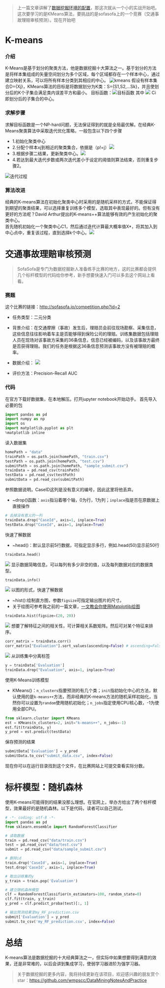 
> 上一篇文章讲解了[数据挖掘环境的配置](https://mp.weixin.qq.com/s?__biz=MzUzOTczMTQyOA==&mid=2247483674&idx=1&sn=97a4e277bd69caf303aa8c10a594bed1&chksm=fac2b591cdb53c87cc213c7083068bf72ed40b6ca32e92a0a9fae22520f8174bff137c6c4a76#rd)，那这次就从一个小的实战开始吧。这次要学习的是KMeans算法，要挑战的是sofasofa上的一个竞赛（交通事故理赔审核预测）。现在开始吧

# K-means
### 介绍
K-Means是基于划分的聚类方法，他是数据挖掘十大算法之一。基于划分的方法是将样本集组成的矢量空间划分为多个区域，每个区域都存在一个样本中心，通过建立映射关系，可以将所有样本分类到其相应的中心。
![kmeans](http://ox5bam95j.bkt.clouddn.com/74656887.jpg)
假设有样本集合D={Xj}，KMeans算法的目标是将数据划分为K类：S={S1,S2,...Sk}，并且使划分后的K个子集合满足类内误差平方和最小。
目标函数：![目标函数](http://ox5bam95j.bkt.clouddn.com/TIM%E5%9B%BE%E7%89%8720180521195832.jpg)
其中 ![](http://ox5bam95j.bkt.clouddn.com/TIM%E5%9B%BE%E7%89%8720180521195823.jpg)
Ci即划分后的子集合的中心。

### 求解步骤
求解目标函数是一个NP-hard问题，无法保证得到的就是全局最优解。在经典K-Means聚类算法中采取迭代优化策略，一般包含以下四个步骤
- 1.初始化聚类中心
- 2.分配个样本xj到相近的聚类集合，依据是（p!=j）![](http://ox5bam95j.bkt.clouddn.com/TIM%E5%9B%BE%E7%89%8720180521195836.jpg)
- 3.根据步骤二结果，更新聚类中心。![](http://ox5bam95j.bkt.clouddn.com/TIM%E5%9B%BE%E7%89%8720180521195839.jpg)
- 4.若达到最大迭代步数或两次迭代差小于设定的阈值则算法结束，否则重复步骤2。

![迭代过程](http://ox5bam95j.bkt.clouddn.com/K-means_convergence.gif)
### 算法改进
经典的K-means算法在初始化聚类中心时采用的是随机采样的方式，不能保证得到期望的聚类结果，可以选择重复训练多个模型，选取其中表现最好的。但有没有更好的方法呢？David Arthur提出的K-means++算法能够有效的产生初始化的聚类中心。<br>
首先随机初始化一个聚类中心C1，然后通过迭代计算最大概率值X*，将其加入到中心点中，重复该过程，直到选择k个中心。![](http://ox5bam95j.bkt.clouddn.com/TIM%E5%9B%BE%E7%89%8720180521201847.jpg)

# 交通事故理赔审核预测
> SofaSofa是专门为数据挖掘新人准备练手比赛的地方，这的比赛都会提供几个标杆模型的代码给你参考，新手想要快速入门可以多去这个网站上看看。

### 赛题
这个比赛的链接：http://sofasofa.io/competition.php?id=2
- 任务类型：二元分类
- 背景介绍：在交通摩擦（事故）发生后，理赔员会前往现场勘察、采集信息，这些信息往往影响着车主是否能够得到保险公司的理赔。训练集数据包括理赔人员在现场对该事故方采集的36条信息，信息已经被编码，以及该事故方最终是否获得理赔。我们的任务是根据这36条信息预测该事故方没有被理赔的概率。 
- 数据介绍：
![](http://ox5bam95j.bkt.clouddn.com/TIM%E6%88%AA%E5%9B%BE20180521202537.jpg)

- 评价方法：Precision-Recall AUC

### 代码
在官方下载好数据集，在本地解压。打开jupyter notebook开始动手。
首先导入必要的包
``` Python
import pandas as pd
import numpy as np
import os
import matplotlib.pyplot as plt
%matplotlib inline
```
读入数据集
``` Python
homePath = "data"
trainPath = os.path.join(homePath, "train.csv")
testPath = os.path.join(homePath, "test.csv")
submitPath = os.path.join(homePath, "sample_submit.csv")
trainData = pd.read_csv(trainPath)
testData = pd.read_csv(testPath)
submitData = pd.read_csv(submitPath)
```
参照数据说明，CaseID这列是没有意义的编号，因此这里将他丢弃。
- ~drop()函数：`axis`指沿着哪个轴，0为行，1为列；`inplace`指是否在原数据上直接操作
``` Python
# 去掉没有意义的一列
trainData.drop("CaseId", axis=1, inplace=True)
testData.drop("CaseId", axis=1, inplace=True)
```
快速了解数据
- ~head()：默认显示前5行数据，可指定显示多行，例如.head(50)显示前50行
``` Python
trainData.head()
```
![](http://ox5bam95j.bkt.clouddn.com/TIM%E6%88%AA%E5%9B%BE20180521204059.jpg)
显示数据简略信息，可以每列有多少非空的值，以及每列数据对应的数据类型。
``` Python
trainData.info()
```
![](http://ox5bam95j.bkt.clouddn.com/TIM%E6%88%AA%E5%9B%BE20180521204325.jpg)
以图的形式，快速了解数据
- ~hist():绘制直方图，参数`figsize`可指定输出图片的尺寸。
- 关于绘图可参考我之前的一篇文章，[一文教会你使用Matplotlib绘图](https://mp.weixin.qq.com/s?__biz=MzUzOTczMTQyOA==&mid=2247483654&idx=1&sn=39c1b07182e8dec43a3512626213a5e2&chksm=fac2b58dcdb53c9b6e6f392b4c493ba5eb98e0cf25bd8fe0b1aa9bbbc2c37644c9674a2e9d98#rd)
``` Python
trainData.hist(figsize=(20, 20))
```
![](http://ox5bam95j.bkt.clouddn.com/shujutu.png)
想要了解特征之间的相关性，可计算相关系数矩阵。然后可对某个特征来排序。
``` Python
corr_matrix = trainData.corr()
corr_matrix["Evaluation"].sort_values(ascending=False) # ascending=False 降序排列
```
![](http://ox5bam95j.bkt.clouddn.com/TIM%E6%88%AA%E5%9B%BE20180521205257.jpg)
从训练集中分离标签
``` Python
y = trainData['Evaluation']
trainData.drop("Evaluation", axis=1, inplace=True)
```
使用K-Means训练模型
-  KMeans()：`n_clusters`指要预测的有几个类；`init`指初始化中心的方法，默认使用的是`k-means++`方法，而非经典的K-means方法的随机采样初始化，当然你可以设置为`random`使用随机初始化；`n_jobs`指定使用CPU核心数，-1为使用全部CPU。
``` Python
from sklearn.cluster import KMeans
est = KMeans(n_clusters=2, init="k-means++", n_jobs=-1)
est.fit(trainData, y)
y_pred = est.predict(testData)
```
保存预测的结果
``` Python
submitData['Evaluation'] = y_pred
submitData.to_csv("submit_data.csv", index=False)
```
现在你可以在运行目录找到这个文件，在比赛网站上可提交查看实际分数。

# 标杆模型：随机森林
使用K-means可能得到的结果没那么理想。在官网上，举办方给出了两个标杆模型，效果最好的是随机森林。以下是代码，读者可以自己测试。
``` Python
# -*- coding: utf-8 -*-
import pandas as pd
from sklearn.ensemble import RandomForestClassifier

# 读取数据
train = pd.read_csv("data/train.csv")
test = pd.read_csv("data/test.csv")
submit = pd.read_csv("data/sample_submit.csv")

# 删除id
train.drop('CaseId', axis=1, inplace=True)
test.drop('CaseId', axis=1, inplace=True)

# 取出训练集的y
y_train = train.pop('Evaluation')

# 建立随机森林模型
clf = RandomForestClassifier(n_estimators=100, random_state=0)
clf.fit(train, y_train)
y_pred = clf.predict_proba(test)[:, 1]

# 输出预测结果至my_RF_prediction.csv
submit['Evaluation'] = y_pred
submit.to_csv('my_RF_prediction.csv', index=False)
```
# 总结
K-means算法是数据挖掘的十大经典算法之一，但实际中如果想要得到满意的效果，还是非常难的，以后会讲到集成学习，使弱学习器进阶为强学习器。


> 关于数据挖掘的更多内容，我将持续更新在该项目，欢迎感兴趣的朋友赏个star：https://github.com/wmpscc/DataMiningNotesAndPractice

